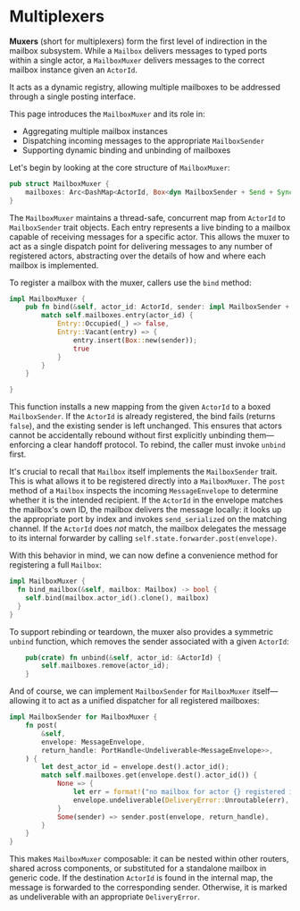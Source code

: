 # Multiplexers

**Muxers** (short for multiplexers) form the first level of indirection in the mailbox subsystem. While a `Mailbox` delivers messages to typed ports within a single actor, a `MailboxMuxer` delivers messages to the correct mailbox instance given an `ActorId`.

It acts as a dynamic registry, allowing multiple mailboxes to be addressed through a single posting interface.

This page introduces the `MailboxMuxer` and its role in:
- Aggregating multiple mailbox instances
- Dispatching incoming messages to the appropriate `MailboxSender`
- Supporting dynamic binding and unbinding of mailboxes

Let's begin by looking at the core structure of `MailboxMuxer`:
```rust
pub struct MailboxMuxer {
    mailboxes: Arc<DashMap<ActorId, Box<dyn MailboxSender + Send + Sync>>>,
}
```
The `MailboxMuxer` maintains a thread-safe, concurrent map from `ActorId` to `MailboxSender` trait objects. Each entry represents a live binding to a mailbox capable of receiving messages for a specific actor. This allows the muxer to act as a single dispatch point for delivering messages to any number of registered actors, abstracting over the details of how and where each mailbox is implemented.

To register a mailbox with the muxer, callers use the `bind` method:
```rust
impl MailboxMuxer {
    pub fn bind(&self, actor_id: ActorId, sender: impl MailboxSender + 'static) -> bool {
        match self.mailboxes.entry(actor_id) {
            Entry::Occupied(_) => false,
            Entry::Vacant(entry) => {
                entry.insert(Box::new(sender));
                true
            }
        }
    }

}
```
This function installs a new mapping from the given `ActorId` to a boxed `MailboxSender`. If the `ActorId` is already registered, the bind fails (returns `false`), and the existing sender is left unchanged. This ensures that actors cannot be accidentally rebound without first explicitly unbinding them—enforcing a clear handoff protocol. To rebind, the caller must invoke `unbind` first.

It's crucial to recall that `Mailbox` itself implements the `MailboxSender` trait. This is what allows it to be registered directly into a `MailboxMuxer`. The `post` method of a `Mailbox` inspects the incoming `MessageEnvelope` to determine whether it is the intended recipient. If the `ActorId` in the envelope matches the mailbox's own ID, the mailbox delivers the message locally: it looks up the appropriate port by index and invokes `send_serialized` on the matching channel. If the `ActorId` does *not* match, the mailbox delegates the message to its internal forwarder by calling `self.state.forwarder.post(envelope)`.

With this behavior in mind, we can now define a convenience method for registering a full `Mailbox`:

```rust
impl MailboxMuxer {
  fn bind_mailbox(&self, mailbox: Mailbox) -> bool {
    self.bind(mailbox.actor_id().clone(), mailbox)
  }
}
```
To support rebinding or teardown, the muxer also provides a symmetric `unbind` function, which removes the sender associated with a given `ActorId`:
```rust
    pub(crate) fn unbind(&self, actor_id: &ActorId) {
        self.mailboxes.remove(actor_id);
    }
```
And of course, we can implement `MailboxSender` for `MailboxMuxer` itself—allowing it to act as a unified dispatcher for all registered mailboxes:
```rust
impl MailboxSender for MailboxMuxer {
    fn post(
        &self,
        envelope: MessageEnvelope,
        return_handle: PortHandle<Undeliverable<MessageEnvelope>>,
    ) {
        let dest_actor_id = envelope.dest().actor_id();
        match self.mailboxes.get(envelope.dest().actor_id()) {
            None => {
                let err = format!("no mailbox for actor {} registered in muxer", dest_actor_id);
                envelope.undeliverable(DeliveryError::Unroutable(err), return_handle)
            }
            Some(sender) => sender.post(envelope, return_handle),
        }
    }
}
```
This makes `MailboxMuxer` composable: it can be nested within other routers, shared across components, or substituted for a standalone mailbox in generic code. If the destination `ActorId` is found in the internal map, the message is forwarded to the corresponding sender. Otherwise, it is marked as undeliverable with an appropriate `DeliveryError`.
